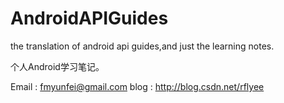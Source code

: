AndroidAPIGuides
============================

the translation of android api guides,and just the learning notes.

个人Android学习笔记。

Email : fmyunfei@gmail.com
blog  : http://blog.csdn.net/rflyee
